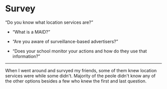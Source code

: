 # Survey
“Do you know what location services are?” 


- “What is a MAID?” 


- “Are you aware of surveillance-based advertisers?” 


- “Does your school monitor your actions and how do they use that information?” 

----

When I went around and survyed my friends, some of them knew location services were while some didn't. 
Majority of the peole didn't know any of the other options besides a few who knew the first and last question. 
